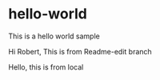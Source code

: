 # hello-world
This is a hello world sample

Hi Robert, This is from Readme-edit branch

Hello, this is from local
